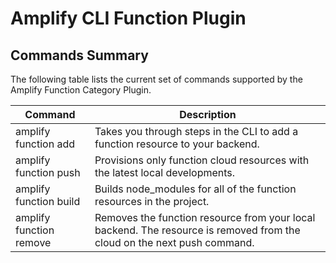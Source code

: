 # Amplify CLI Function Plugin

## Commands Summary

The following table lists the current set of commands supported by the Amplify Function Category Plugin.

| Command              | Description |
| --- | --- |
| amplify function add | Takes you through steps in the CLI to add a function resource to your backend.   |
| amplify function push | Provisions only function cloud resources with the latest local developments.  |
| amplify function build | Builds node_modules for all of the function resources in the project. |
| amplify function remove | Removes the function resource from your local backend. The resource is removed from the cloud on the next push command. |
